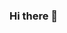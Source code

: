 ### Hi there 👋

<!--
**UkJunior/UkJunior** is a ✨ _special_ ✨ repository because its `README.md` (this file) appears on your GitHub profile.

Here are some ideas to get you started:

a00/README.md
👋 Hi, I’m Magnus Uche (ukjunior)
👀 I’m interested in Frontend Web Dev
🔭 I am available for an internship opportunity.
🌱 I am currently studying and developing applications using React, as well as analyzing technical indicators using cand stick patterns.
💞️I am interested in collaborating on any type of Frontend-related project or challenge.
📫 How to reach me devmagnusuche@gmail.com
- ⚡ Fun fact: I can play guitar for you and sing same time lol
-->
